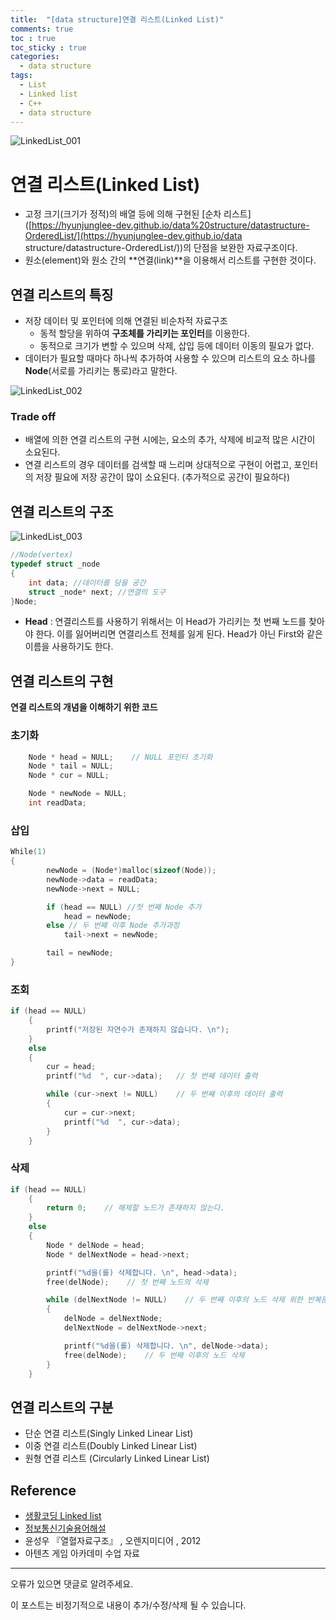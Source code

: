 ```yaml
---
title:  "[data structure]연결 리스트(Linked List)"
comments: true
toc : true
toc_sticky : true
categories:
  - data structure
tags:
  - List
  - Linked list
  - C++
  - data structure
---
```


![LinkedList_001](https://user-images.githubusercontent.com/54986748/72061080-7dbd2180-3318-11ea-90c5-32914a0f5f32.jpg)

# 연결 리스트(Linked List)

- 고정 크기(크기가 정적)의 배열 등에 의해 구현된 [순차 리스트]([https://hyunjunglee-dev.github.io/data%20structure/datastructure-OrderedList/](https://hyunjunglee-dev.github.io/data structure/datastructure-OrderedList/))의 단점을 보완한 자료구조이다.
- 원소(element)와 원소 간의 **연결(link)**을 이용해서 리스트를 구현한 것이다. 



## 연결 리스트의 특징

- 저장 데이터 및 포인터에 의해 연결된 비순차적 자료구조
  - 동적 할당을 위하여 **구조체를 가리키는 포인터**를 이용한다.
  - 동적으로 크기가 변할 수 있으며 삭제, 삽입 등에 데이터 이동의 필요가 없다.
- 데이터가 필요할 때마다 하나씩 추가하여 사용할 수 있으며  리스트의 요소 하나를  **Node**(서로를 가리키는 통로)라고 말한다.

![LinkedList_002](https://user-images.githubusercontent.com/54986748/72063919-1bffb600-331e-11ea-83b6-623a1c04ba0c.jpg)

### Trade off

- 배열에 의한 연결 리스트의 구현 시에는, 요소의 추가, 삭제에 비교적 많은 시간이 소요된다.
- 연결 리스트의 경우 데이터를 검색할 때 느리며 상대적으로 구현이 어렵고, 포인터의 저장 필요에 저장 공간이 많이 소요된다. (추가적으로 공간이 필요하다)



## 연결 리스트의 구조

![LinkedList_003](https://user-images.githubusercontent.com/54986748/72252597-e7a03880-3642-11ea-8094-1f3b2e0e8e3e.png)

```c++
//Node(vertex)
typedef struct _node
{
    int data; //데이터를 담을 공간
    struct _node* next; //연결의 도구
}Node;
```

- **Head** :  연결리스트를 사용하기 위해서는 이 Head가 가리키는 첫 번째 노드를 찾아야 한다. 이를 잃어버리면 연결리스트 전체를 잃게 된다. Head가 아닌 First와 같은 이름을 사용하기도 한다.



## 연결 리스트의 구현

**연결 리스트의 개념을 이해하기 위한 코드**

### 초기화

```c++
	Node * head = NULL;    // NULL 포인터 초기화
	Node * tail = NULL;
	Node * cur = NULL;

	Node * newNode = NULL;
	int readData;
```



### 삽입

```c++
While(1)
{
		newNode = (Node*)malloc(sizeof(Node));
		newNode->data = readData;
		newNode->next = NULL;

		if (head == NULL) //첫 번째 Node 추가 
			head = newNode;
		else // 두 번째 이후 Node 추가과정
			tail->next = newNode;

		tail = newNode;
}
```



### 조회

```c++
if (head == NULL)
	{
		printf("저장된 자연수가 존재하지 않습니다. \n");
	}
	else
	{
		cur = head;
		printf("%d  ", cur->data);   // 첫 번째 데이터 출력

		while (cur->next != NULL)    // 두 번째 이후의 데이터 출력
		{
			cur = cur->next;
			printf("%d  ", cur->data);
		}
	}
```



### 삭제

```c++
if (head == NULL)
	{
		return 0;    // 해제할 노드가 존재하지 않는다.
	}
	else
	{
		Node * delNode = head;
		Node * delNextNode = head->next;

		printf("%d을(를) 삭제합니다. \n", head->data);
		free(delNode);    // 첫 번째 노드의 삭제

		while (delNextNode != NULL)    // 두 번째 이후의 노드 삭제 위한 반복문
		{
			delNode = delNextNode;
			delNextNode = delNextNode->next;

			printf("%d을(를) 삭제합니다. \n", delNode->data);
			free(delNode);    // 두 번째 이후의 노드 삭제
		}
	}
```



## 연결 리스트의 구분

- 단순 연결 리스트(Singly Linked Linear List)
- 이중 연결 리스트(Doubly Linked Linear List)
- 원형 연결 리스트 (Circularly Linked Linear List)



## Reference

- [생활코딩 Linked list](https://opentutorials.org/module/1335/8821)
- [정보통신기술용어해설 ](http://www.ktword.co.kr/abbr_view.php?m_temp1=3979)
- 윤성우 『열혈자료구조』 , 오렌지미디어 , 2012
- 아텐츠 게임 아카데미 수업 자료

------

오류가 있으면 댓글로 알려주세요.

이 포스트는 비정기적으로 내용이 추가/수정/삭제 될 수 있습니다.